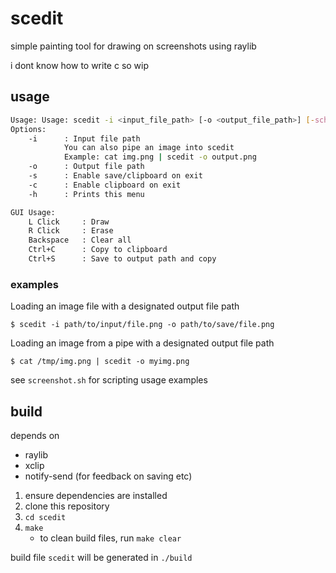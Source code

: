 # scedit

simple painting tool for drawing on screenshots using raylib

i dont know how to write c so wip

## usage

```bash
Usage: Usage: scedit -i <input_file_path> [-o <output_file_path>] [-sch]
Options:
    -i      : Input file path
            You can also pipe an image into scedit
            Example: cat img.png | scedit -o output.png
    -o      : Output file path
    -s      : Enable save/clipboard on exit
    -c      : Enable clipboard on exit
    -h      : Prints this menu

GUI Usage:
    L Click     : Draw
    R Click     : Erase
    Backspace   : Clear all
    Ctrl+C      : Copy to clipboard
    Ctrl+S      : Save to output path and copy
```

### examples

Loading an image file with a designated output file path

`$ scedit -i path/to/input/file.png -o path/to/save/file.png`

Loading an image from a pipe with a designated output file path

`$ cat /tmp/img.png | scedit -o myimg.png`

see `screenshot.sh` for scripting usage examples

## build

depends on

- raylib
- xclip
- notify-send (for feedback on saving etc)

1. ensure dependencies are installed
2. clone this repository
3. `cd scedit`
4. `make`
    - to clean build files, run `make clear`

build file `scedit` will be generated in `./build`
